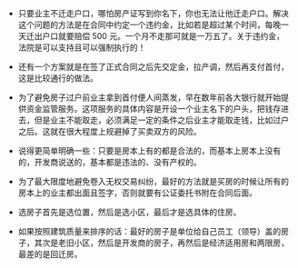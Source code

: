 - 只要业主不迁走户口，哪怕房产证写到你名下，你也无法让他迁走户口。解决这个问题的方法是在合同中约定一个违约金，比如若是超过某个时间，每晚一天迁出户口就要赔偿 500 元。一个月不走那可就是一万五了。关于违约金，法院是可以支持且可以强制执行的！

- 还有一个方案就是在签了正式合同之后先交定金，拉产调，然后再支付首付，这是比较通行的做法。

- 为了避免房子过户前业主拿到首付便人间蒸发，早在数年前各大银行就开始提供资金监管服务。这项服务的具体内容是开设一个业主名下的户头，把钱存进去，但是业主不能取走，必须满足一定的条件之后业主才能取走钱，比如过户之后。这就在很大程度上规避掉了买卖双方的风险。

- 说得更简单明确一些：只要是房本上有的都是合法的，而基本上房本上没有的，开发商说送的，基本都是违法的、没有产权的。

- 为了最大限度地避免卷入无权交易纠纷，最好的方法就是买房的时候让所有的房本上的业主都出面且签字，否则就要有公证委托书附在合同后面。

- 选房子首先是选位置，然后是选小区，最后才是选具体的住房。

- 如果按照建筑质量来排序的话：最好的房子是单位给自己员工（领导）盖的房子，其次是老旧小区，然后是开发商的房子，再然后是经济适用房和两限房，最差的是回迁房。

